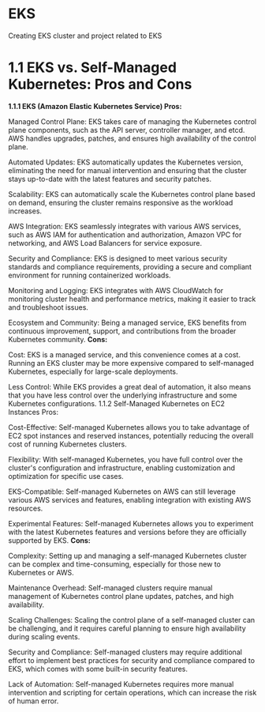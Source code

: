 # EKS
Creating EKS cluster and project related to EKS

# **1.1 EKS vs. Self-Managed Kubernetes: Pros and Cons**
**1.1.1 EKS (Amazon Elastic Kubernetes Service) Pros:**

Managed Control Plane: EKS takes care of managing the Kubernetes control plane components, such as the API server, controller manager, and etcd. AWS handles upgrades, patches, and ensures high availability of the control plane.

Automated Updates: EKS automatically updates the Kubernetes version, eliminating the need for manual intervention and ensuring that the cluster stays up-to-date with the latest features and security patches.

Scalability: EKS can automatically scale the Kubernetes control plane based on demand, ensuring the cluster remains responsive as the workload increases.

AWS Integration: EKS seamlessly integrates with various AWS services, such as AWS IAM for authentication and authorization, Amazon VPC for networking, and AWS Load Balancers for service exposure.

Security and Compliance: EKS is designed to meet various security standards and compliance requirements, providing a secure and compliant environment for running containerized workloads.

Monitoring and Logging: EKS integrates with AWS CloudWatch for monitoring cluster health and performance metrics, making it easier to track and troubleshoot issues.

Ecosystem and Community: Being a managed service, EKS benefits from continuous improvement, support, and contributions from the broader Kubernetes community.
**Cons:**

Cost: EKS is a managed service, and this convenience comes at a cost. Running an EKS cluster may be more expensive compared to self-managed Kubernetes, especially for large-scale deployments.

Less Control: While EKS provides a great deal of automation, it also means that you have less control over the underlying infrastructure and some Kubernetes configurations.
1.1.2 Self-Managed Kubernetes on EC2 Instances Pros:

Cost-Effective: Self-managed Kubernetes allows you to take advantage of EC2 spot instances and reserved instances, potentially reducing the overall cost of running Kubernetes clusters.

Flexibility: With self-managed Kubernetes, you have full control over the cluster's configuration and infrastructure, enabling customization and optimization for specific use cases.

EKS-Compatible: Self-managed Kubernetes on AWS can still leverage various AWS services and features, enabling integration with existing AWS resources.

Experimental Features: Self-managed Kubernetes allows you to experiment with the latest Kubernetes features and versions before they are officially supported by EKS.
**Cons:**

Complexity: Setting up and managing a self-managed Kubernetes cluster can be complex and time-consuming, especially for those new to Kubernetes or AWS.

Maintenance Overhead: Self-managed clusters require manual management of Kubernetes control plane updates, patches, and high availability.

Scaling Challenges: Scaling the control plane of a self-managed cluster can be challenging, and it requires careful planning to ensure high availability during scaling events.

Security and Compliance: Self-managed clusters may require additional effort to implement best practices for security and compliance compared to EKS, which comes with some built-in security features.

Lack of Automation: Self-managed Kubernetes requires more manual intervention and scripting for certain operations, which can increase the risk of human error.

